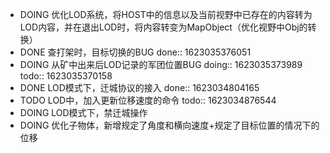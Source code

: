 - DOING 优化LOD系统，将HOST中的信息以及当前视野中已存在的内容转为LOD内容，并在退出LOD时，将内容转变为MapObject（优化视野中Obj的转换）
- DONE 查打架时，目标切换的BUG
  done:: 1623035376051
- DOING 从矿中出来后LOD记录的军团位置BUG
  doing:: 1623035373989
  todo:: 1623035370158
- DONE LOD模式下，迁城协议的接入
  done:: 1623034804165
- TODO LOD中，加入更新位移速度的命令
  todo:: 1623034876544
- DOING LOD模式下，禁迁城操作
- DOING 优化子物体，新增规定了角度和横向速度+规定了目标位置的情况下的位移
